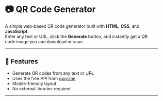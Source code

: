 # 📷 QR Code Generator

A simple web-based QR code generator built with **HTML**, **CSS**, and **JavaScript**.  
Enter any text or URL, click the **Generate** button, and instantly get a QR code image you can download or scan.

---

## 🚀 Features
- Generate QR codes from any text or URL
- Uses the free API from [goqr.me](https://goqr.me/api/)
- Mobile-friendly layout
- No external libraries required

---
